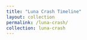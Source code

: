 ```yaml
---
title: "Luna Crash Timeline"
layout: collection
permalink: /luna-crash/
collection: luna-crash
---
```

